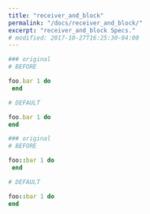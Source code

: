 ```yaml
---
title: "receiver_and_block"
permalink: "/docs/receiver_and_block/"
excerpt: "receiver_and_block Specs."
# modified: 2017-10-27T16:25:30-04:00
---
```

```ruby
### original
# BEFORE

foo.bar 1 do 
 end

```
```ruby
# DEFAULT

foo.bar 1 do
end

```
```ruby
### original
# BEFORE

foo::bar 1 do 
 end

```
```ruby
# DEFAULT

foo::bar 1 do
end
```
